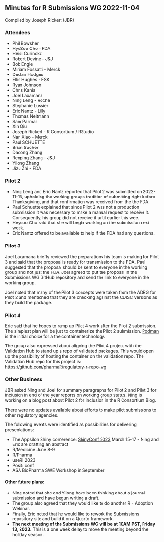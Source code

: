 ## Minutes for R Submissions WG 2022-11-04
Compiled by Joseph Rickert (JBR)

### Attendees 

* Phil Bowsher
* HyeSoo Cho - FDA
* Heidi Curinckx
* Robert Devine - J&J 
* Bob Engle
* Miriam Fossatti - Merck
* Declan Hodges
* Ellis Hughes - FSK
* Ryan Johnson
* Chris Kania
* Joel Laxamana
* Ning Leng - Roche
* Stephanie Lussier
* Eric Nantz - Lilly
* Thomas Neitmann
* Sam Parmar
* Xin Qiu
* Joseph Rickert - R Consortium / RStudio
* Nan Xiao - Merck
* Paul SCHUETTE
* Brian Sucher
* Dadong Zhang
* Renping Zhang - J&J
* Yilong Zhang
* Jizu Zhi - FDA

### Pilot 2
* Ning Leng and Eric Nantz reported that Pilot 2 was submitted on 2022-11-18, upholding the working groups tradition of submitting right before Thanksgiving, and that confirmation was received from the the FDA.
* Paul Schuette explained that since Pilot 2 was  not a production submission it was necessary to make a manual request to receive it. Consequently, his group did not receive it until earlier this wee.
* Heysoo Cho said that she will begin working on the submission next week.
* Eric Nantz offered to be available to help if the FDA had any questions.

### Pilot 3
Joel Laxamana briefly reviewed the preparations his team is making for Pilot 3 and said that the proposal is ready for transmission to the FDA. Paul suggested that the proposal should be sent to everyone in the working group and not just the FDA. Joel agreed to put the proposal in the Submissions WG GitHub repository and send the link to everyone in the working group.

Joel noted that many of the Pilot 3 concepts were taken from the ADRG for Pilot 2 and mentioned that they are checking against the CDISC versions as they build the package.

### Pilot 4
Eric said that he hopes to ramp up Pilot 4 work after the Pilot 2 submission. The simplest plan will be just to containerize the Pilot 2 submission. [Podman](https://podman.io/) is the initial choice for a the container technology.

The group also expressed about aligning the Pilot 4 project with the Validation Hub to stand up a repo of validated packages. This would open up the possibility of hosting the container on the validation repo. The Validation Hub repo for this project is: https://github.com/pharmaR/regulatory-r-repo-wg



### Other Business

JBR asked Ning and Joel for summary paragraphs for Pilot 2 and Pilot 3 for inclusion in end of the year reports on working group status. Ning is working on a blog post about Pilot 2 for inclusion in the R Consortium Blog.

There were no updates available about efforts to make pilot submissions to other regulatory agencies.

The following events were identified as possibilities for delivering presentations:

* The Appsilon Shiny conference: [ShinyConf 2023](https://shinyconf.appsilon.com/) March 15-17 - Ning and Eric are drafting an abstract
* R/Medicine June 8-9
* R/Pharma
* useR! 2023
* Posit::conf
* ASA BioPharma SWE Workshop in September

#### Other future plans:

* Ning noted that she and Yilong have been thinking about a journal submission and have begun writing a draft.
* The group also agreed that they would like to do another R - Adoption Webinar.
* Finally, Eric noted that he would like to rework the Submissions repository site and build it on a Quarto framework.
* **The next meeting of the Submissions WG will be at 10AM PST, Friday 13, 2023.** This is a one week delay to move the meeting beyond the holiday season. 


